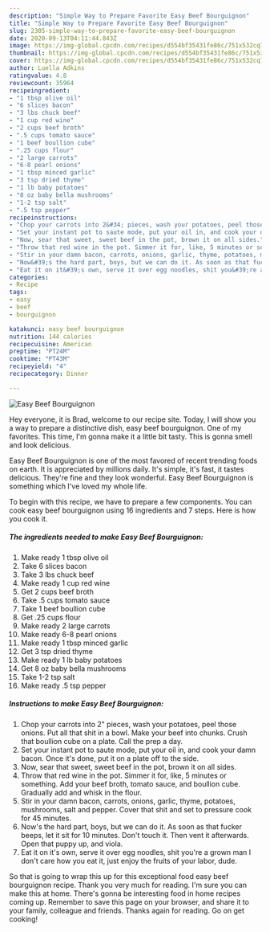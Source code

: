 ```yaml
---
description: "Simple Way to Prepare Favorite Easy Beef Bourguignon"
title: "Simple Way to Prepare Favorite Easy Beef Bourguignon"
slug: 2305-simple-way-to-prepare-favorite-easy-beef-bourguignon
date: 2020-09-13T04:11:44.843Z
image: https://img-global.cpcdn.com/recipes/d554bf35431fe86c/751x532cq70/easy-beef-bourguignon-recipe-main-photo.jpg
thumbnail: https://img-global.cpcdn.com/recipes/d554bf35431fe86c/751x532cq70/easy-beef-bourguignon-recipe-main-photo.jpg
cover: https://img-global.cpcdn.com/recipes/d554bf35431fe86c/751x532cq70/easy-beef-bourguignon-recipe-main-photo.jpg
author: Luella Adkins
ratingvalue: 4.8
reviewcount: 35964
recipeingredient:
- "1 tbsp olive oil"
- "6 slices bacon"
- "3 lbs chuck beef"
- "1 cup red wine"
- "2 cups beef broth"
- ".5 cups tomato sauce"
- "1 beef boullion cube"
- ".25 cups flour"
- "2 large carrots"
- "6-8 pearl onions"
- "1 tbsp minced garlic"
- "3 tsp dried thyme"
- "1 lb baby potatoes"
- "8 oz baby bella mushrooms"
- "1-2 tsp salt"
- ".5 tsp pepper"
recipeinstructions:
- "Chop your carrots into 2&#34; pieces, wash your potatoes, peel those onions. Put all that shit in a bowl. Make your beef into chunks. Crush that boullion cube on a plate. Call the prep a day."
- "Set your instant pot to saute mode, put your oil in, and cook your damn bacon. Once it&#39;s done, put it on a plate off to the side."
- "Now, sear that sweet, sweet beef in the pot, brown it on all sides."
- "Throw that red wine in the pot. Simmer it for, like, 5 minutes or something. Add your beef broth, tomato sauce, and boullion cube. Gradually add and whisk in the flour."
- "Stir in your damn bacon, carrots, onions, garlic, thyme, potatoes, mushrooms, salt and pepper. Cover that shit and set to pressure cook for 45 minutes."
- "Now&#39;s the hard part, boys, but we can do it. As soon as that fucker beeps, let it sit for 10 minutes. Don&#39;t touch it. Then vent it afterwards. Open that puppy up, and viola."
- "Eat it on it&#39;s own, serve it over egg noodles, shit you&#39;re a grown man I don&#39;t care how you eat it, just enjoy the fruits of your labor, dude."
categories:
- Recipe
tags:
- easy
- beef
- bourguignon

katakunci: easy beef bourguignon 
nutrition: 144 calories
recipecuisine: American
preptime: "PT24M"
cooktime: "PT43M"
recipeyield: "4"
recipecategory: Dinner

---
```



![Easy Beef Bourguignon](https://img-global.cpcdn.com/recipes/d554bf35431fe86c/751x532cq70/easy-beef-bourguignon-recipe-main-photo.jpg)

Hey everyone, it is Brad, welcome to our recipe site. Today, I will show you a way to prepare a distinctive dish, easy beef bourguignon. One of my favorites. This time, I'm gonna make it a little bit tasty. This is gonna smell and look delicious.



Easy Beef Bourguignon is one of the most favored of recent trending foods on earth. It is appreciated by millions daily. It's simple, it's fast, it tastes delicious. They're fine and they look wonderful. Easy Beef Bourguignon is something which I've loved my whole life.


To begin with this recipe, we have to prepare a few components. You can cook easy beef bourguignon using 16 ingredients and 7 steps. Here is how you cook it.

<!--inarticleads1-->

##### The ingredients needed to make Easy Beef Bourguignon:

1. Make ready 1 tbsp olive oil
1. Take 6 slices bacon
1. Take 3 lbs chuck beef
1. Make ready 1 cup red wine
1. Get 2 cups beef broth
1. Take .5 cups tomato sauce
1. Take 1 beef boullion cube
1. Get .25 cups flour
1. Make ready 2 large carrots
1. Make ready 6-8 pearl onions
1. Make ready 1 tbsp minced garlic
1. Get 3 tsp dried thyme
1. Make ready 1 lb baby potatoes
1. Get 8 oz baby bella mushrooms
1. Take 1-2 tsp salt
1. Make ready .5 tsp pepper




<!--inarticleads2-->

##### Instructions to make Easy Beef Bourguignon:

1. Chop your carrots into 2&#34; pieces, wash your potatoes, peel those onions. Put all that shit in a bowl. Make your beef into chunks. Crush that boullion cube on a plate. Call the prep a day.
1. Set your instant pot to saute mode, put your oil in, and cook your damn bacon. Once it&#39;s done, put it on a plate off to the side.
1. Now, sear that sweet, sweet beef in the pot, brown it on all sides.
1. Throw that red wine in the pot. Simmer it for, like, 5 minutes or something. Add your beef broth, tomato sauce, and boullion cube. Gradually add and whisk in the flour.
1. Stir in your damn bacon, carrots, onions, garlic, thyme, potatoes, mushrooms, salt and pepper. Cover that shit and set to pressure cook for 45 minutes.
1. Now&#39;s the hard part, boys, but we can do it. As soon as that fucker beeps, let it sit for 10 minutes. Don&#39;t touch it. Then vent it afterwards. Open that puppy up, and viola.
1. Eat it on it&#39;s own, serve it over egg noodles, shit you&#39;re a grown man I don&#39;t care how you eat it, just enjoy the fruits of your labor, dude.




So that is going to wrap this up for this exceptional food easy beef bourguignon recipe. Thank you very much for reading. I'm sure you can make this at home. There's gonna be interesting food in home recipes coming up. Remember to save this page on your browser, and share it to your family, colleague and friends. Thanks again for reading. Go on get cooking!
